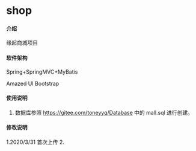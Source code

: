 # shop

#### 介绍
缘起商城项目    

#### 软件架构

Spring+SpringMVC+MyBatis

Amazed UI	Bootstrap

#### 使用说明

1.  数据库参照 https://gitee.com/toneyyq/Database 中的 mall.sql 进行创建。

#### 修改说明
1.2020/3/31 首次上传
2.



